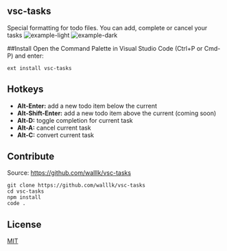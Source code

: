 ## vsc-tasks
Special formatting for todo files. You can add, complete or cancel your tasks
![example-light](https://raw.githubusercontent.com/walllk/vsc-tasks/master/images/light.PNG)
![example-dark](https://raw.githubusercontent.com/walllk/vsc-tasks/master/images/dark.PNG)

##Install
Open the Command Palette in Visual Studio Code (Ctrl+P or Cmd-P) and enter:

    ext install vsc-tasks


## Hotkeys
* **Alt-Enter:** add a new todo item below the current
* **Alt-Shift-Enter:** add a new todo item above the current (coming soon)
* **Alt-D:** toggle completion for current task
* **Alt-A:** cancel current task
* **Alt-C:** convert current task

## Contribute
Source: https://github.com/walllk/vsc-tasks

    git clone https://github.com/walllk/vsc-tasks
    cd vsc-tasks
    npm install
    code .
    
## License
[MIT](LICENSE)